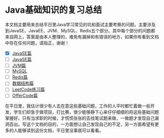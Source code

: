 # Java基础知识的复习总结

本文档主要用来总结平日里Java学习常见的坑和面试主要考察的问题。主要涉及到JavaSE、JavaEE、JVM、MySQL、Redis五个部分。其中每个部分的问题都来自网上，答案是由本人整理的，难免有漏掉和有错误的地方，如果你有看到文档中存在任何问题，请指正，谢谢！
* [x] [JavaSE篇](https://github.com/Zhang-Yixuan/Java-Basic-Knowledge/blob/master/JavaSE/JavaSE.md)
* [ ] [JavaSE篇](https://)
* [ ] [JVM篇](https://)
* [ ] [MySQL](https://)
* [ ] [Redis篇](https://)
* [ ] [数据结构篇](https://)
* [ ] [LeetCode练习篇](https://github.com/Zhang-Yixuan/LeetCodeTest)
* [ ] [OfferCode篇](https://github.com/Zhang-Yixuan/OfferCode)

在平日里，我估计很少有人去在意这些基础问题，工作的人平时都忙着做一些开发，学生们却急于做项目，打比赛，很少能够静下心来仔仔细细的将这些基础问题掌握好。只有当求职的时候，才慌慌张张的去找笔试题来做，一做题才发现自己漏洞百出。写这个文档的目的，一方面想让自己发现自己的不足，另一方面希望有更多的人能够读到这份文档，平日里没事就可以看看。




